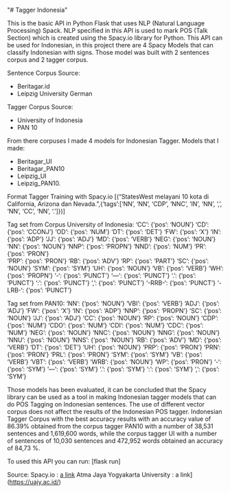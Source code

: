 "# Tagger Indonesia"

This is the basic API in Python Flask that uses NLP (Natural Language Processing) Spack. NLP specified in this API is used to mark POS (Talk Section) which is created using the Spacy.io library for Python. This API can be used for Indonesian, in this project there are 4 Spacy Models that can classify Indonesian with signs. Those model was built with 2 sentences corpus and 2 tagger corpus.

Sentence Corpus Source:
- Beritagar.id
- Leipzig University German

Tagger Corpus Source:
- University of Indonesia
- PAN 10

From there corpuses I made 4 models for Indonesian Tagger. Models that I made:
- Beritagar_UI
- Beritagar_PAN10
- Leipzig_UI
- Leipzig_PAN10.

Format Tagger Training with Spacy.io
[(“StatesWest melayani 10 kota di California, Arizona dan Nevada.”,{‘tags’:[‘NN’, ‘NN’, ‘CDP’, ‘NNC’, ‘IN’, ‘NN’, ‘,’, ‘NN’, ‘CC’, ‘NN’, ‘.’]})]

Tag set from Corpus University of Indonesia:
‘CC’: {‘pos’: ‘NOUN’}
‘CD’: {‘pos’: ‘CCONJ’}
‘OD’: {‘pos’: ‘NUM’}
‘DT’: {‘pos’: ‘DET’}
‘FW’: {‘pos’: ‘X’}
‘IN’: {‘pos’: ‘ADP’}
‘JJ’: {‘pos’: ‘ADJ’}
‘MD’: {‘pos’: ‘VERB’}
‘NEG’: {‘pos’: ‘NOUN’}
‘NN’: {‘pos’: ‘NOUN’}
‘NNP’: {‘pos’: ‘PROPN’}
‘NND’: {‘pos’: ‘NUM’}
‘PR’: {‘pos’: ‘PRON’}	
‘PRP’: {‘pos’: ‘PRON’}
‘RB’: {‘pos’: ‘ADV’}
‘RP’: {‘pos’: ‘PART’}
‘SC’: {‘pos’: ‘NOUN’}
‘SYM’: {‘pos’: ‘SYM’}
‘UH’: {‘pos’: ‘NOUN’}
‘VB’: {‘pos’: ‘VERB’}
‘WH’: {‘pos’: ‘PROPN’}
‘-‘: {‘pos’: ‘PUNCT’}
‘—‘: {‘pos’: ‘PUNCT’}
‘.’: {‘pos’: ‘PUNCT’}
‘:’: {‘pos’: ‘PUNCT’}
‘,’: {‘pos’: ‘PUNCT’}
‘-RRB-‘: {‘pos’: ‘PUNCT’}
‘-LRB-‘: {‘pos’: ‘PUNCT’}

Tag set from PAN10:
‘NN’: {‘pos’: ‘NOUN’}
‘VBI’: {‘pos’: ‘VERB’}
‘ADJ’: {‘pos’: ‘ADJ’}
‘FW’: {‘pos’: ‘X’}
‘IN’: {‘pos’: ‘ADP’}
‘NNP’: {‘pos’: ‘PROPN’}
‘SC’: {‘pos’: ‘NOUN’}
‘JJ’: {‘pos’: ‘ADJ’}
‘CC’: {‘pos’: ‘NOUN’}
‘RP’: {‘pos’: ‘NOUN’}
‘CDP’: {‘pos’: ‘NUM’}
‘CDO’: {‘pos’: ‘NUM’}
‘CDI’: {‘pos’: ‘NUM’}
‘CDC’: {‘pos’: ‘NUM’}
‘NEG’: {‘pos’: ‘NOUN’}
‘NNC’: {‘pos’: ‘NOUN’}
‘NNG’: {‘pos’: ‘NOUN’}
‘NNU’: {‘pos’: ‘NOUN’}
‘NNS’: {‘pos’: ‘NOUN’}
‘RB’: {‘pos’: ‘ADV’}
‘MD’: {‘pos’: ‘VERB’}
‘DT’: {‘pos’: ‘DET’}
‘UH’: {‘pos’: ‘NOUN’}
‘PRP’: {‘pos’: ‘PRON’}
‘PRN’: {‘pos’: ‘PRON’}
‘PRL’: {‘pos’: ‘PRON’}
‘SYM’: {‘pos’: ‘SYM’}
‘VB’: {‘pos’: ‘VERB’}
‘VBT’: {‘pos’: ‘VERB’}
‘WRB’: {‘pos’: ‘NOUN’}
‘WP’: {‘pos’: ‘PRON’}
‘-‘: {‘pos’: ‘SYM’}
‘—‘: {‘pos’: ‘SYM’}
‘.’: {‘pos’: ‘SYM’}
‘:’: {‘pos’: ‘SYM’}
‘,’: {‘pos’: ‘SYM’}

Those models has been evaluated, it can be concluded that the Spacy library can be used as a tool in making Indonesian tagger models that can do POS Tagging on Indonesian sentences. The use of different vector corpus does not affect the results of the Indonesian POS tagger. Indonesian Tagger Corpus with the best accuracy results with an accuracy value of 86.39% obtained from the corpus tagger PAN10 with a number of 38,531 sentences and 1,619,600 words, while the corpus tagger UI with a number of sentences of 10,030 sentences and 472,952 words obtained an accuracy of 84,73 %.

To used this API you can run:
[flask run]
  
Source:
Spacy.io : [a link](https://spacy.io/)
Atma Jaya Yogyakarta University : a link](https://uajy.ac.id/)
